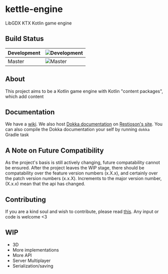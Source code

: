 # kettle-engine
LibGDX KTX Kotlin game engine

## Build Status
|Development|![Development](https://travis-ci.org/Restioson/kettle-engine.svg?branch=development "Development Branch")|
|-----------|---------------------------------------------------------------------------------------------------------|
|   Master  |       ![Master](https://travis-ci.org/Restioson/kettle-engine.svg?branch=master "Master Branch")        |

## About
This project aims to be a Kotlin game engine with Kotlin "content packages", which add content

## Documentation
We have a [wiki](https://github.com/Restioson/kettle-engine/wiki). We also host [Dokka documentation](https://restioson.github.io/docs/kettle-engine/) on [Restioson's site](https://restioson.github.io). You can also compile the Dokka documentation your self by running `dokka` Gradle task

## A Note on Future Compatibility
As the project's basis is still actively changing, future compatability cannot be ensured. After the project leaves the WIP stage, there should be compatability over the feature version numbers (x.X.x), and certainly over the patch version numbers (x.x.X). Increments to the major version number, (X.x.x) mean that the api has changed.

## Contributing
If you are a kind soul and wish to contribute, please read [this](https://github.com/Restioson/kettle-engine/wiki/Contributing). Any input or code is welcome <3

## WIP
- 3D
- More implementations
- More API
- Server Multiplayer
- Serialization/saving
